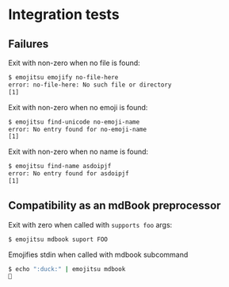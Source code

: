 # Integration tests

## Failures

Exit with non-zero when no file is found:

```sh
$ emojitsu emojify no-file-here
error: no-file-here: No such file or directory
[1]
```

Exit with non-zero when no emoji is found:

```sh
$ emojitsu find-unicode no-emoji-name
error: No entry found for no-emoji-name
[1]
```

Exit with non-zero when no name is found:

```sh
$ emojitsu find-name asdoipjf
error: No entry found for asdoipjf
[1]
```

## Compatibility as an mdBook preprocessor

Exit with zero when called with `supports foo` args:

```sh
$ emojitsu mdbook suport FOO
```

Emojifies stdin when called with mdbook subcommand

```sh
$ echo ":duck:" | emojitsu mdbook
🦆
```

